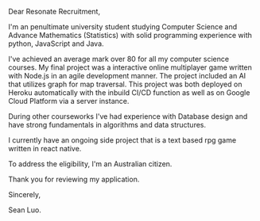 Dear Resonate Recruitment,

I'm an penultimate university student studying Computer Science and Advance Mathematics (Statistics) with solid programming experience with python, JavaScript and Java.  

I've achieved an average mark over 80 for all my computer science courses. My final project was a interactive online multiplayer game written with Node.js in an agile development manner. The project included an AI that utilizes graph for map traversal. This project was both deployed on Heroku automatically with the inbuild CI/CD function as well as on Google Cloud Platform via a server instance.

During other courseworks I've had experience with Database design and have strong fundamentals in algorithms and data structures.

I currently have an ongoing side project that is a text based rpg game written in react native.

To address the eligibility, I'm an Australian citizen.

Thank you for reviewing my application.

Sincerely,

Sean Luo.